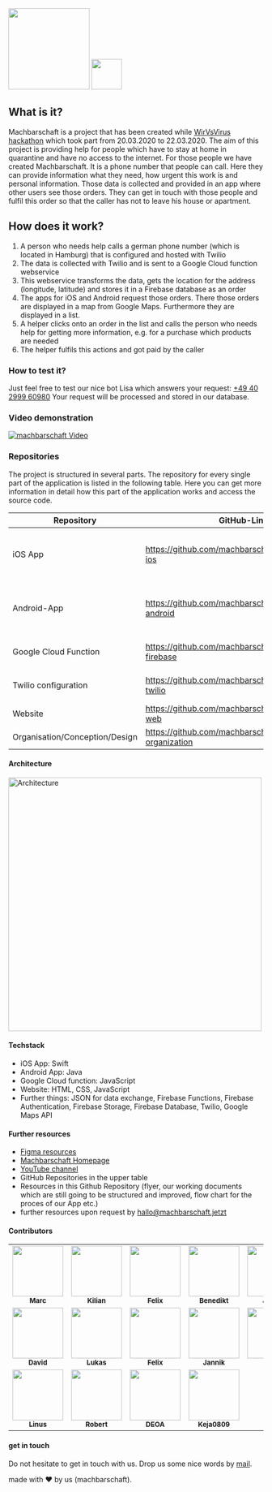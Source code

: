 <div>
   <img src="https://github.com/marc-sommer/machbarschaft/blob/master/machbarschaft-logo.jpeg" height="160px" width="auto">
  <img src="https://wirvsvirushackathon.org/wp-content/uploads/2020/03/12-scaled.jpg" height="60px" width="auto">
</div>

## What is it?
Machbarschaft is a project that has been created while <a href="https://wirvsvirushackathon.org/">WirVsVirus hackathon</a> which took part from 20.03.2020 to 22.03.2020. 
The aim of this project is providing help for people which have to stay at home in quarantine and have no access to the internet. For those people we have created Machbarschaft. It is a phone number that people can call. Here they can provide information what they need, how urgent this work is and personal information. Those data is collected and provided in an app where other users see those orders. They can get in touch with those people and fulfil this order so that the caller has not to leave his house or apartment.

## How does it work?
1. A person who needs help calls a german phone number (which is located in Hamburg) that is configured and hosted with Twilio
2. The data is collected with Twilio and is sent to a Google Cloud function webservice
3. This webservice transforms the data, gets the location for the address (longitude, latitude) and stores it in a Firebase database as an order
4. The apps for iOS and Android request those orders. There those orders are displayed in a map from Google Maps. Furthermore they are displayed in a list.
5. A helper clicks onto an order in the list and calls the person who needs help for getting more information, e.g. for a purchase which products are needed
6. The helper fulfils this actions and got paid by the caller

### How to test it?
Just feel free to test our nice bot Lisa which answers your request: <a href="tel:+4940299960980">+49 40 2999 60980</a>
Your request will be processed and stored in our database.

### Video demonstration

[![machbarschaft Video](https://img.youtube.com/vi/8YJ0I0dMmWg/0.jpg)](https://www.youtube.com/watch?v=8YJ0I0dMmWg)

### Repositories
The project is structured in several parts. The repository for every single part of the application is listed in the following table. Here you can get more information in detail how this part of the application works and access the source code.

| Repository  | GitHub-Link | Contributors | 
| ------------- | ------------- | ----------- |
| iOS App | https://github.com/machbarschaft/machbarschaft-ios |<a href="https://github.com/felixschlegel">felixschlegel</a><br/><a href="https://github.com/LinusGeffarth ">LinusGeffarth</a><br/><a href="https://github.com/packatino">packatino</a><br/><a href="https://github.com/DEOA ">DEOA</a><br/><a href="https://github.com/marc-sommer">marc-sommer</a>|
| Android-App  | https://github.com/machbarschaft/machbarschaft-android |<a href="https://github.com/moonlight200">moonlight200</a><br/><a href="https://github.com/Basler182">Basler182</a><br/><a href="https://github.com/bene99">bene99</a><br/><a href="https://github.com/JulianWieners">JulianWieners</a><br/><a href="https://github.com/alexanderhodes">alexanderhodes</a>|
| Google Cloud Function | https://github.com/machbarschaft/machbarschaft-firebase |<a href="https://github.com/dvs23">dvs23</a><br/><a href="https://github.com/joterr">joterr</a><br/><a href="https://github.com/alexanderhodes">alexanderhodes</a>|
| Twilio configuration | https://github.com/machbarschaft/machbarschaft-twilio |<a href="https://github.com/dvs23">dvs23</a><br/><a href="https://github.com/joterr">joterr</a><br/><a href="https://github.com/alexanderhodes">alexanderhodes</a>|
| Website | https://github.com/machbarschaft/machbarschaft-web |<a href="https://github.com/code-lukas">code-lukas</a><br/><a href="https://github.com/marc-sommer">marc-sommer</a>|
| Organisation/Conception/Design | https://github.com/machbarschaft/machbarschaft-organization | <a href="https://github.com/marc-sommer">marc-sommer</a><br/><a href="https://github.com/Keja0809">Keja0809</a><br/>|

#### Architecture

<img src="https://github.com/marc-sommer/machbarschaft/blob/master/architecture.png" alt="Architecture" height="500px" width="auto">

#### Techstack
- iOS App: Swift
- Android App: Java
- Google Cloud function: JavaScript
- Website: HTML, CSS, JavaScript
- Further things: JSON for data exchange, Firebase Functions, Firebase Authentication, Firebase Storage, Firebase Database, Twilio, Google Maps API

#### Further resources
- <a href="https://www.figma.com/file/qMwnqgj0VtgbHztbnhM8lq/%23einanrufhilft">Figma resources</a>
- <a href="https://machbarschaft.jetzt/">Machbarschaft Homepage</a>
- <a href="https://www.youtube.com/channel/UC9Y9x0V-YSD0s535UG_5FoA">YouTube channel</a>
- GitHub Repositories in the upper table
- Resources in this Github Repository (flyer, our working documents which are still going to be structured and improved, flow chart for the proces of our App etc.) 
- further resources upon request by <a href="mailto:hallo@machbarschaft.jetzt">hallo@machbarschaft.jetzt</a>

#### Contributors
<table>
  <tr>
    <td align="center">
      <a href="https://github.com/marc-sommer/">
        <img src="https://avatars3.githubusercontent.com/u/30161952?s=460&u=61859c693e76cc3a8ef7a34940ba8f60e3f8b1fe&v=4" width="100px;" alt=""><br/>
        <sub><b>Marc</b></sub>
      <a/>
    </td>
    <td align="center">
      <a href="https://github.com/Basler182/">
        <img src="https://avatars3.githubusercontent.com/u/48420258?s=460&v=4" width="100px;" alt=""><br/>
        <sub><b>Kilian</b></sub>
      <a/>
    </td>
    <td align="center">
      <a href="https://github.com/moonlight200/">
        <img src="https://avatars2.githubusercontent.com/u/9433312?s=460&u=2cbd3b455e0b874b3c1ae17547c1ad3c5a1539b6&v=4" width="100px;" alt=""><br/>
        <sub><b>Felix</b></sub>
      <a/>
    </td>
    <td align="center">
      <a href="https://github.com/bene99/">
        <img src="https://avatars2.githubusercontent.com/u/53974702?s=460&v=4" width="100px;" alt=""><br/>
        <sub><b>Benedikt</b></sub>
      <a/>
    </td>
    <td align="center">
      <a href="https://github.com/JulianWieners/">
        <img src="https://avatars3.githubusercontent.com/u/42766946?s=460&v=4" width="100px;" alt=""><br/>
        <sub><b>Julian</b></sub>
      <a/>
    </td>
  </tr>
  <tr>
     <td align="center">
      <a href="https://github.com/dvs23/">
        <img src="https://avatars0.githubusercontent.com/u/5659161?s=460&u=fa462c5f56c733bc9cfc6f9f77b844ac95f0fa51&v=4" width="100px;" alt=""><br/>
        <sub><b>David</b></sub>
      <a/>
    </td>
    <td align="center">
      <a href="https://github.com/code-lukas/">
        <img src="https://avatars3.githubusercontent.com/u/57943620?s=460&v=4" width="100px;" alt=""><br/>
        <sub><b>Lukas</b></sub>
      <a/>
    </td>
    <td align="center">
      <a href="https://github.com/felixschlegel/">
        <img src="https://avatars1.githubusercontent.com/u/26013286?s=460&u=c9b8afae9edc835b8085934550eb9780c6eb7619&v=4" width="100px;" alt=""><br/>
        <sub><b>Felix</b></sub>
      <a/>
    </td>
      <td align="center">
      <a href="https://github.com/joterr/">
        <img src="https://avatars1.githubusercontent.com/u/30891111?s=460&v=4" width="100px;" alt=""><br/>
        <sub><b>Jannik</b></sub>
      <a/>
    </td>
    <td align="center">
      <a href="https://github.com/alexanderhodes/">
        <img src="https://avatars3.githubusercontent.com/u/17107309?s=460&u=36b2d212c652f9d1537ad685b3b3d759d0013290&v=4" width="100px;" alt=""><br/>
        <sub><b>Alex</b></sub>
      <a/>
    </td>
  </tr>
  <tr>
    <td align="center">
      <a href="https://github.com/LinusGeffarth">
        <img src="https://avatars2.githubusercontent.com/u/9455439?s=460&u=42cda172fb5b4dc5c5d0bb972f1c069bbd1d8e93&v=4" width="100px;" alt=""><br/>
        <sub><b>Linus</b></sub>
      <a/>
    </td>
    <td align="center">
      <a href="https://github.com/packatino/">
        <img src="https://avatars2.githubusercontent.com/u/6194284?s=460&v=4" width="100px;" alt=""><br/>
        <sub><b>Robert</b></sub>
      <a/>
    </td>
    <td align="center">
      <a href="https://github.com/DEOA/">
        <img src="https://avatars0.githubusercontent.com/u/21275941?s=460&v=4" width="100px;" alt=""><br/>
        <sub><b>DEOA</b></sub>
      <a/>
    </td>
    <td align="center">
      <a href="https://github.com/Keja0809">
        <img src="https://avatars1.githubusercontent.com/u/22995330?s=460&v=4" width="100px;" alt=""><br/>
        <sub><b>Keja0809</b></sub>
      <a/>
    </td>
  </tr>
</table>

#### get in touch
Do not hesitate to get in touch with us. Drop us some nice words by <a href="mailto:hallo@machbarschaft.jetzt?subject=hi">mail</a>. 

made with ❤ by us (machbarschaft).

